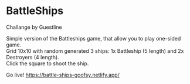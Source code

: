 ﻿# BattleShips

Challange by Guestline

Simple version of the Battleships game, that allow you to play one-sided game.<br/> Grid 10x10 with random generated 3 ships: 1x Battleship (5 length) and 2x Destroyers (4 length).<br/> Click the square to shoot the ship.

Go live! https://battle-ships-goofsy.netlify.app/
